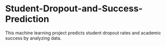 # Student-Dropout-and-Success-Prediction
This machine learning project predicts student dropout rates and academic success by analyzing data. 
